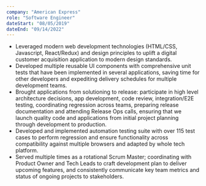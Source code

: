 ```yaml
---
company: "American Express"
role: "Software Engineer"
dateStart: "08/05/2019"
dateEnd: "09/14/2022"
---
```


- Leveraged modern web development technologies (HTML/CSS, Javascript, React/Redux) and design principles to uplift a digital customer acquisition application to modern design standards.
- Developed multiple reusable UI components with comprehensive unit tests that have been implemented in several applications, saving time for other developers and expediting delivery schedules for multiple development teams.
- Brought applications from solutioning to release: participate in high level architecture decisions, app development, code review, integration/E2E testing, coordinating regression across teams, preparing release documentation and attending Release Ops calls, ensuring that we launch quality code and applications from initial project planning through development to production.
- Developed and implemented automation testing suite with over 115 test cases to perform regression and ensure functionality across compatibility against multiple browsers and adapted by whole tech platform.
- Served multiple times as a rotational Scrum Master; coordinating with Product Owner and Tech Leads to craft development plan to deliver upcoming features, and consistently communicate key team metrics and status of ongoing projects to stakeholders.
